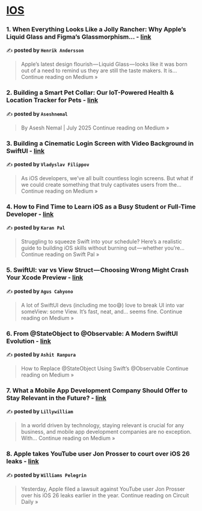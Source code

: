 
<h1><a href=https://medium.com/tag/ios/recommended target="_blank" rel="noopener noreferrer">IOS</a></h1>
<h3>1. When Everything Looks Like a Jolly Rancher: Why Apple’s Liquid Glass and Figma’s Glassmorphism… - <a href="https://henrikandersson.medium.com/when-everything-looks-like-a-jolly-rancher-why-apples-liquid-glass-and-figma-s-glassmorphism-e5947e6bc112?source=rss------ios-5" target="_blank" rel="noopener noreferrer">link</a></h3>

✍️ **posted by `Henrik Andersson`**

<blockquote>Apple’s latest design flourish — Liquid Glass — looks like it was born out of a need to remind us they are still the taste makers. It is…
Continue reading on Medium »</blockquote>

<h3>2. Building a Smart Pet Collar: Our IoT-Powered Health & Location Tracker for Pets - <a href="https://medium.com/@aseshnemal/building-a-smart-pet-collar-our-iot-powered-health-location-tracker-for-pets-ede00b1466ff?source=rss------ios-5" target="_blank" rel="noopener noreferrer">link</a></h3>

✍️ **posted by `Aseshnemal`**

<blockquote>By Asesh Nemal | July 2025
Continue reading on Medium »</blockquote>

<h3>3. Building a Cinematic Login Screen with Video Background in SwiftUI - <a href="https://medium.com/@byfilippov/building-a-cinematic-login-screen-with-video-background-in-swiftui-b111f1aaeab0?source=rss------ios-5" target="_blank" rel="noopener noreferrer">link</a></h3>

✍️ **posted by `Vladyslav Filippov`**

<blockquote>As iOS developers, we’ve all built countless login screens. But what if we could create something that truly captivates users from the…
Continue reading on Medium »</blockquote>

<h3>4. How to Find Time to Learn iOS as a Busy Student or Full-Time Developer - <a href="https://swift-pal.com/how-to-find-time-to-learn-ios-as-a-busy-student-or-full-time-developer-18bbc8b3b76b?source=rss------ios-5" target="_blank" rel="noopener noreferrer">link</a></h3>

✍️ **posted by `Karan Pal`**

<blockquote>Struggling to squeeze Swift into your schedule? Here’s a realistic guide to building iOS skills without burning out — whether you’re…
Continue reading on Swift Pal »</blockquote>

<h3>5.  SwiftUI: var vs View Struct — Choosing Wrong Might Crash Your Xcode Preview - <a href="https://medium.com/@aguscahyono/swiftui-var-vs-view-struct-choosing-wrong-might-crash-your-xcode-preview-c55e68ce725d?source=rss------ios-5" target="_blank" rel="noopener noreferrer">link</a></h3>

✍️ **posted by `Agus Cahyono`**

<blockquote>A lot of SwiftUI devs (including me too😅) love to break UI into var someView: some View. It’s fast, neat, and… seems fine.
Continue reading on Medium »</blockquote>

<h3>6. From @StateObject to @Observable: A Modern SwiftUI Evolution - <a href="https://medium.com/@ashitranpura27/from-stateobject-to-observable-a-modern-swiftui-evolution-a4a80214740c?source=rss------ios-5" target="_blank" rel="noopener noreferrer">link</a></h3>

✍️ **posted by `Ashit Ranpura`**

<blockquote>How to Replace @StateObject Using Swift’s @Observable
Continue reading on Medium »</blockquote>

<h3>7. What a Mobile App Development Company Should Offer to Stay Relevant in the Future? - <a href="https://medium.com/@lillywilliam01lw/what-a-mobile-app-development-company-should-offer-to-stay-relevant-in-the-future-57967809474a?source=rss------ios-5" target="_blank" rel="noopener noreferrer">link</a></h3>

✍️ **posted by `Lillywilliam`**

<blockquote>In a world driven by technology, staying relevant is crucial for any business, and mobile app development companies are no exception. With…
Continue reading on Medium »</blockquote>

<h3>8. Apple takes YouTube user Jon Prosser to court over iOS 26 leaks - <a href="https://medium.com/circuit-daily/apple-takes-youtube-user-jon-prosser-to-court-over-ios-26-leaks-484f839c0551?source=rss------ios-5" target="_blank" rel="noopener noreferrer">link</a></h3>

✍️ **posted by `Williams Pelegrin`**

<blockquote>Yesterday, Apple filed a lawsuit against YouTube user Jon Prosser over his iOS 26 leaks earlier in the year.
Continue reading on Circuit Daily »</blockquote>

